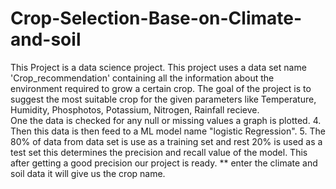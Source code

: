 # Crop-Selection-Base-on-Climate-and-soil
This Project is a data science project. This project uses a data set name 'Crop_recommendation' containing all the information about the environment required to grow a certain crop. 
The goal of the project is to suggest the most suitable crop for the given parameters like Temperature, Humidity, Phosphotos, Potassium, Nitrogen, Rainfall recieve.  
One the data is checked for any null or missing values a graph is plotted. 
4. Then this data is then feed to a ML model name "logistic Regression". 5. The 80% of data from data set is use as a training set and rest 20% is used as a test set this determines the precision and recall value of the model. 
This after getting a good precision our project is ready. 
** enter the climate and soil data it will give us the crop name.
